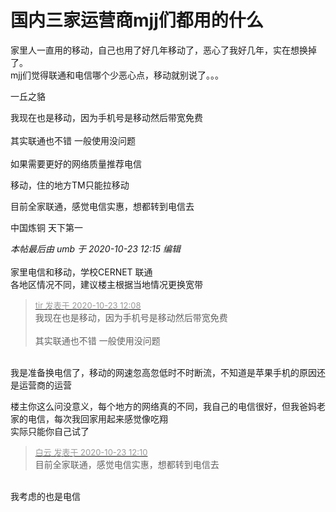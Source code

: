 # 国内三家运营商mjj们都用的什么


家里人一直用的移动，自己也用了好几年移动了，恶心了我好几年，实在想换掉了。<br />
mjj们觉得联通和电信哪个少恶心点，移动就别说了。。。

一丘之貉

我现在也是移动，因为手机号是移动然后带宽免费<br />
<br />
其实联通也不错 一般使用没问题<br />
<br />
如果需要更好的网络质量推荐电信

移动，住的地方TM只能拉移动

目前全家联通，感觉电信实惠，想都转到电信去

中国炼铜 天下第一

<i class="pstatus"> 本帖最后由 umb 于 2020-10-23 12:15 编辑 </i><br />
<br />
家里电信和移动，学校CERNET 联通<br />
各地区情况不同，建议楼主根据当地情况更换宽带

<div class="quote"><blockquote><font size="2"><a href="https://www.hostloc.com/forum.php?mod=redirect&amp;goto=findpost&amp;pid=9340376&amp;ptid=757550" target="_blank"><font color="#999999">tir 发表于 2020-10-23 12:08</font></a></font><br />
我现在也是移动，因为手机号是移动然后带宽免费<br />
<br />
其实联通也不错 一般使用没问题</blockquote></div><br />
我是准备换电信了，移动的网速忽高忽低时不时断流，不知道是苹果手机的原因还是运营商的运营

楼主你这么问没意义，每个地方的网络真的不同，我自己的电信很好，但我爸妈老家的电信，每次我回家用起来感觉像吃翔<img src="static/image/smiley/default/lol.gif" smilieid="12" border="0" alt="" /><br />
实际只能你自己试了

<div class="quote"><blockquote><font size="2"><a href="https://www.hostloc.com/forum.php?mod=redirect&amp;goto=findpost&amp;pid=9340386&amp;ptid=757550" target="_blank"><font color="#999999">白云 发表于 2020-10-23 12:10</font></a></font><br />
目前全家联通，感觉电信实惠，想都转到电信去</blockquote></div><br />
我考虑的也是电信
